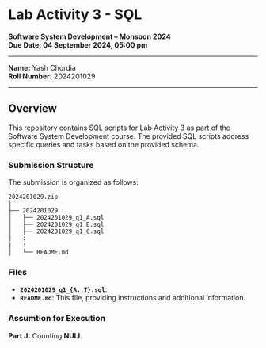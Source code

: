 # Lab Activity 3 - SǪL
**Software System Development – Monsoon 2024**  
**Due Date: 04 September 2024, 05:00 pm**

---
**Name:** Yash Chordia  
**Roll Number:** 2024201029

---

## Overview
This repository contains SQL scripts for Lab Activity 3 as part of the Software System Development course. The provided SQL scripts address specific queries and tasks based on the provided schema.

### Submission Structure
The submission is organized as follows:
```
2024201029.zip
│
├── 2024201029
│   ├── 2024201029_q1_A.sql
│   ├── 2024201029_q1_B.sql
│   ├── 2024201029_q1_C.sql
|   :
|   :
│   └── README.md
```

### Files
- **`2024201029_q1_{A..T}.sql`**: 
- **`README.md`**: This file, providing instructions and additional information.

### Assumtion for Execution

**Part J:** Counting **NULL**
